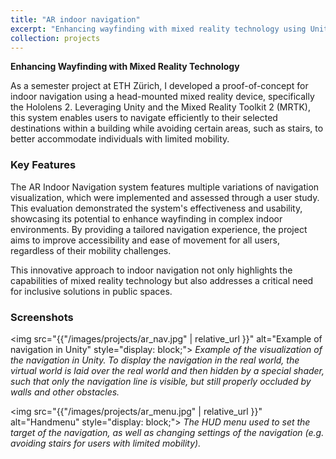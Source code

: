 ```yaml
---
title: "AR indoor navigation"
excerpt: "Enhancing wayfinding with mixed reality technology using Unity & Hololens 2."
collection: projects
---
```


**Enhancing Wayfinding with Mixed Reality Technology**

As a semester project at ETH Zürich, I developed a proof-of-concept for indoor navigation using a head-mounted mixed reality device, specifically the Hololens 2. Leveraging Unity and the Mixed Reality Toolkit 2 (MRTK), this system enables users to navigate efficiently to their selected destinations within a building while avoiding certain areas, such as stairs, to better accommodate individuals with limited mobility.

### Key Features

The AR Indoor Navigation system features multiple variations of navigation visualization, which were implemented and assessed through a user study. This evaluation demonstrated the system's effectiveness and usability, showcasing its potential to enhance wayfinding in complex indoor environments. By providing a tailored navigation experience, the project aims to improve accessibility and ease of movement for all users, regardless of their mobility challenges.

This innovative approach to indoor navigation not only highlights the capabilities of mixed reality technology but also addresses a critical need for inclusive solutions in public spaces.

### Screenshots

<img src="{{"/images/projects/ar_nav.jpg" | relative_url }}" alt="Example of navigation in Unity" style="display: block;">
*Example of the visualization of the navigation in Unity. To display the navigation in the real world, the virtual world is laid over the real world and then hidden by a special shader, such that only the navigation line is visible, but still properly occluded by walls and other obstacles.*

<img src="{{"/images/projects/ar_menu.jpg" | relative_url }}" alt="Handmenu" style="display: block;">
*The HUD menu used to set the target of the navigation, as well as changing settings of the navigation (e.g. avoiding stairs for users with limited mobility).*
